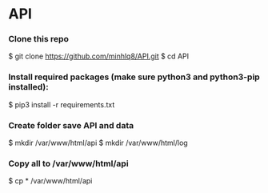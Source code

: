 # API

### Clone this repo
$ git clone https://github.com/minhlq8/API.git
$ cd API

### Install required packages (make sure python3 and python3-pip installed):
$ pip3 install -r requirements.txt

### Create folder save API and data
$ mkdir /var/www/html/api
$ mkdir /var/www/html/log

### Copy all to /var/www/html/api
$ cp * /var/www/html/api
